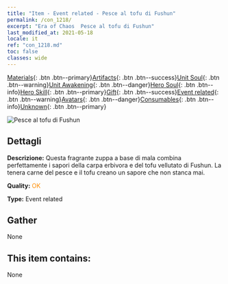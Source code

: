 ```yaml
---
title: "Item - Event related - Pesce al tofu di Fushun"
permalink: /con_1218/
excerpt: "Era of Chaos  Pesce al tofu di Fushun"
last_modified_at: 2021-05-18
locale: it
ref: "con_1218.md"
toc: false
classes: wide
---
```

 [Materials](/ItemsIT/){: .btn .btn--primary}[Artifacts](/ItemsIT/Artifacts/){: .btn .btn--success}[Unit Soul](/ItemsIT/UnitSoul/){: .btn .btn--warning}[Unit Awakening](/ItemsIT/UnitAwakening/){: .btn .btn--danger}[Hero Soul](/ItemsIT/HeroSoul/){: .btn .btn--info}[Hero Skill](/ItemsIT/HeroSkill/){: .btn .btn--primary}[Gift](/ItemsIT/Gift/){: .btn .btn--success}[Event related](/ItemsIT/Events/){: .btn .btn--warning}[Avatars](/ItemsIT/Avatars/){: .btn .btn--danger}[Consumables](/ItemsIT/Consumables/){: .btn .btn--info}[Unknown](/ItemsIT/Unknown/){: .btn .btn--primary}

 ![Pesce al tofu di Fushun](/images/t/i_81522331.png)

## Dettagli
 **Descrizione:** Questa fragrante zuppa a base di mala combina perfettamente i sapori della carpa erbivora e del tofu vellutato di Fushun. La tenera carne del pesce e il tofu creano un sapore che non stanca mai.

 **Quality:** <span style="color: #FF8C00">OK</span>

 **Type:** Event related

## Gather

  None

## This item contains:

  None

